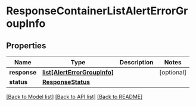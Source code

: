 # ResponseContainerListAlertErrorGroupInfo

## Properties
Name | Type | Description | Notes
------------ | ------------- | ------------- | -------------
**response** | [**list[AlertErrorGroupInfo]**](AlertErrorGroupInfo.md) |  | [optional] 
**status** | [**ResponseStatus**](ResponseStatus.md) |  | 

[[Back to Model list]](../README.md#documentation-for-models) [[Back to API list]](../README.md#documentation-for-api-endpoints) [[Back to README]](../README.md)


